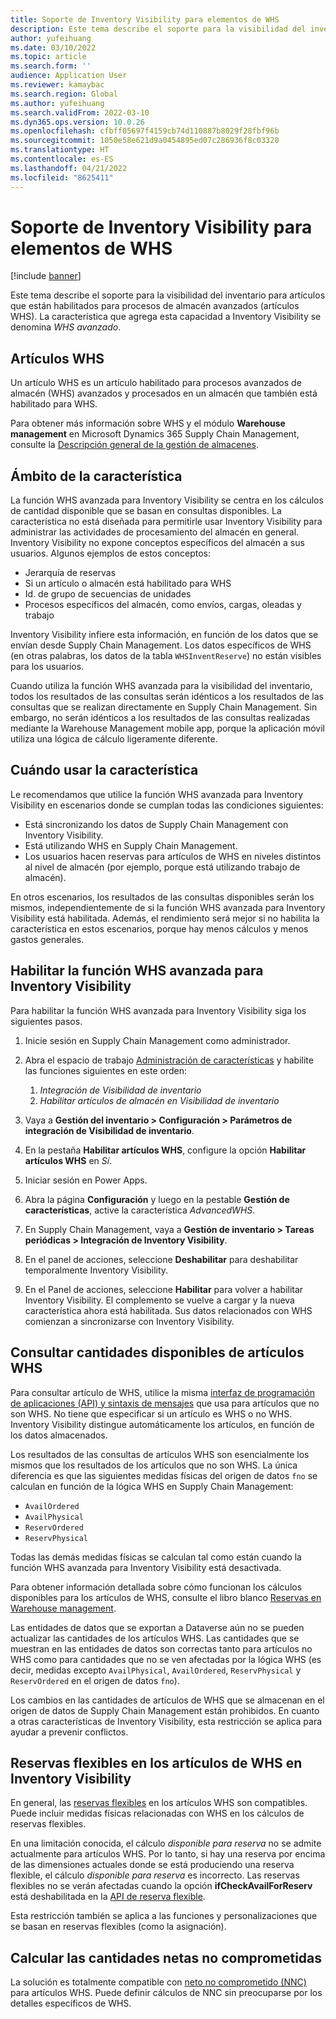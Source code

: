 ```yaml
---
title: Soporte de Inventory Visibility para elementos de WHS
description: Este tema describe el soporte para la visibilidad del inventario para artículos que están habilitados para procesos de almacén avanzados (artículos WHS).
author: yufeihuang
ms.date: 03/10/2022
ms.topic: article
ms.search.form: ''
audience: Application User
ms.reviewer: kamaybac
ms.search.region: Global
ms.author: yufeihuang
ms.search.validFrom: 2022-03-10
ms.dyn365.ops.version: 10.0.26
ms.openlocfilehash: cfbff05697f4159cb74d110887b8029f28fbf96b
ms.sourcegitcommit: 1050e58e621d9a0454895ed07c286936f8c03320
ms.translationtype: HT
ms.contentlocale: es-ES
ms.lasthandoff: 04/21/2022
ms.locfileid: "8625411"
---
```

# <a name="inventory-visibility-support-for-whs-items"></a>Soporte de Inventory Visibility para elementos de WHS

[!include [banner](../includes/banner.md)]

Este tema describe el soporte para la visibilidad del inventario para artículos que están habilitados para procesos de almacén avanzados (artículos WHS). La característica que agrega esta capacidad a Inventory Visibility se denomina *WHS avanzado*.

## <a name="whs-items"></a>Artículos WHS

Un artículo WHS es un artículo habilitado para procesos avanzados de almacén (WHS) avanzados y procesados en un almacén que también está habilitado para WHS.

Para obtener más información sobre WHS y el módulo **Warehouse management** en Microsoft Dynamics 365 Supply Chain Management, consulte la [Descripción general de la gestión de almacenes](../warehousing/warehouse-management-overview.md).

## <a name="scope-of-the-feature"></a>Ámbito de la característica

La función WHS avanzada para Inventory Visibility se centra en los cálculos de cantidad disponible que se basan en consultas disponibles. La característica no está diseñada para permitirle usar Inventory Visibility para administrar las actividades de procesamiento del almacén en general. Inventory Visibility no expone conceptos específicos del almacén a sus usuarios. Algunos ejemplos de estos conceptos:

- Jerarquía de reservas
- Si un artículo o almacén está habilitado para WHS
- Id. de grupo de secuencias de unidades
- Procesos específicos del almacén, como envíos, cargas, oleadas y trabajo

Inventory Visibility infiere esta información, en función de los datos que se envían desde Supply Chain Management. Los datos específicos de WHS (en otras palabras, los datos de la tabla `WHSInventReserve`) no están visibles para los usuarios.

Cuando utiliza la función WHS avanzada para la visibilidad del inventario, todos los resultados de las consultas serán idénticos a los resultados de las consultas que se realizan directamente en Supply Chain Management. Sin embargo, no serán idénticos a los resultados de las consultas realizadas mediante la Warehouse Management mobile app, porque la aplicación móvil utiliza una lógica de cálculo ligeramente diferente.

## <a name="when-to-use-the-feature"></a>Cuándo usar la característica

Le recomendamos que utilice la función WHS avanzada para Inventory Visibility en escenarios donde se cumplan todas las condiciones siguientes:

- Está sincronizando los datos de Supply Chain Management con Inventory Visibility.
- Está utilizando WHS en Supply Chain Management.
- Los usuarios hacen reservas para artículos de WHS en niveles distintos al nivel de almacén (por ejemplo, porque está utilizando trabajo de almacén).

En otros escenarios, los resultados de las consultas disponibles serán los mismos, independientemente de si la función WHS avanzada para Inventory Visibility está habilitada. Además, el rendimiento será mejor si no habilita la característica en estos escenarios, porque hay menos cálculos y menos gastos generales.

## <a name="enable-the-advanced-whs-feature-for-inventory-visibility"></a>Habilitar la función WHS avanzada para Inventory Visibility

Para habilitar la función WHS avanzada para Inventory Visibility siga los siguientes pasos.

1. Inicie sesión en Supply Chain Management como administrador.
1. Abra el espacio de trabajo [Administración de características](../../fin-ops-core/fin-ops/get-started/feature-management/feature-management-overview.md) y habilite las funciones siguientes en este orden:

    1. *Integración de Visibilidad de inventario*
    1. *Habilitar artículos de almacén en Visibilidad de inventario*

1. Vaya a **Gestión del inventario \> Configuración \> Parámetros de integración de Visibilidad de inventario**.
1. En la pestaña **Habilitar artículos WHS**, configure la opción **Habilitar artículos WHS** en *Sí*.
1. Iniciar sesión en Power Apps.
1. Abra la página **Configuración** y luego en la pestable **Gestión de características**, active la característica *AdvancedWHS*.
1. En Supply Chain Management, vaya a **Gestión de inventario \> Tareas periódicas \> Integración de Inventory Visibility**.
1. En el panel de acciones, seleccione **Deshabilitar** para deshabilitar temporalmente Inventory Visibility.
1. En el Panel de acciones, seleccione **Habilitar** para volver a habilitar Inventory Visibility. El complemento se vuelve a cargar y la nueva característica ahora está habilitada. Sus datos relacionados con WHS comienzan a sincronizarse con Inventory Visibility.

## <a name="query-on-hand-quantities-of-whs-items"></a>Consultar cantidades disponibles de artículos WHS

Para consultar artículo de WHS, utilice la misma [interfaz de programación de aplicaciones (API) y sintaxis de mensajes](inventory-visibility-api.md) que usa para artículos que no son WHS. No tiene que especificar si un artículo es WHS o no WHS. Inventory Visibility distingue automáticamente los artículos, en función de los datos almacenados.

Los resultados de las consultas de artículos WHS son esencialmente los mismos que los resultados de los artículos que no son WHS. La única diferencia es que las siguientes medidas físicas del origen de datos `fno` se calculan en función de la lógica WHS en Supply Chain Management:

- `AvailOrdered`
- `AvailPhysical`
- `ReservOrdered`
- `ReservPhysical`

Todas las demás medidas físicas se calculan tal como están cuando la función WHS avanzada para Inventory Visibility está desactivada.

Para obtener información detallada sobre cómo funcionan los cálculos disponibles para los artículos de WHS, consulte el libro blanco [Reservas en Warehouse management](https://www.microsoft.com/download/details.aspx?id=43284).

Las entidades de datos que se exportan a Dataverse aún no se pueden actualizar las cantidades de los artículos WHS. Las cantidades que se muestran en las entidades de datos son correctas tanto para artículos no WHS como para cantidades que no se ven afectadas por la lógica WHS (es decir, medidas excepto `AvailPhysical`, `AvailOrdered`, `ReservPhysical` y `ReservOrdered` en el origen de datos `fno`).

Los cambios en las cantidades de artículos de WHS que se almacenan en el origen de datos de Supply Chain Management están prohibidos. En cuanto a otras características de Inventory Visibility, esta restricción se aplica para ayudar a prevenir conflictos.

## <a name="soft-reservations-on-whs-items-in-inventory-visibility"></a>Reservas flexibles en los artículos de WHS en Inventory Visibility

En general, las [reservas flexibles](inventory-visibility-reservations.md) en los artículos WHS son compatibles. Puede incluir medidas físicas relacionadas con WHS en los cálculos de reservas flexibles. 

En una limitación conocida, el cálculo *disponible para reserva* no se admite actualmente para artículos WHS. Por lo tanto, si hay una reserva por encima de las dimensiones actuales donde se está produciendo una reserva flexible, el cálculo *disponible para reserva* es incorrecto. Las reservas flexibles no se verán afectadas cuando la opción **ifCheckAvailForReserv** está deshabilitada en la [API de reserva flexible](inventory-visibility-api.md#create-one-reservation-event).

Esta restricción también se aplica a las funciones y personalizaciones que se basan en reservas flexibles (como la asignación).

## <a name="calculate-available-to-promise-quantities"></a>Calcular las cantidades netas no comprometidas

La solución es totalmente compatible con [neto no comprometido (NNC)](inventory-visibility-available-to-promise.md) para artículos WHS. Puede definir cálculos de NNC sin preocuparse por los detalles específicos de WHS.
